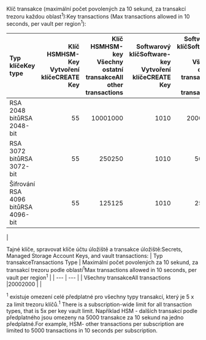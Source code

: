 <span data-ttu-id="f126b-101">Klíč transakce (maximální počet povolených za 10 sekund, za transakcí trezoru každou oblast<sup>1</sup>):</span><span class="sxs-lookup"><span data-stu-id="f126b-101">Key transactions (Max transactions allowed in 10 seconds, per vault per region<sup>1</sup>):</span></span>

|<span data-ttu-id="f126b-102">Typ klíče</span><span class="sxs-lookup"><span data-stu-id="f126b-102">Key type</span></span>|<span data-ttu-id="f126b-103">Klíč HSM</span><span class="sxs-lookup"><span data-stu-id="f126b-103">HSM-Key</span></span><br><span data-ttu-id="f126b-104">Vytvoření klíče</span><span class="sxs-lookup"><span data-stu-id="f126b-104">CREATE Key</span></span>|<span data-ttu-id="f126b-105">Klíč HSM</span><span class="sxs-lookup"><span data-stu-id="f126b-105">HSM-key</span></span><br><span data-ttu-id="f126b-106">Všechny ostatní transakce</span><span class="sxs-lookup"><span data-stu-id="f126b-106">All other transactions</span></span>|<span data-ttu-id="f126b-107">Softwarový klíč</span><span class="sxs-lookup"><span data-stu-id="f126b-107">Software-key</span></span><br><span data-ttu-id="f126b-108">Vytvoření klíče</span><span class="sxs-lookup"><span data-stu-id="f126b-108">CREATE Key</span></span>|<span data-ttu-id="f126b-109">Softwarový klíč</span><span class="sxs-lookup"><span data-stu-id="f126b-109">Software-key</span></span><br><span data-ttu-id="f126b-110">Všechny ostatní transakce</span><span class="sxs-lookup"><span data-stu-id="f126b-110">All other transactions</span></span>|
|:---|---:|---:|---:|---:|
|<span data-ttu-id="f126b-111">RSA 2048 bitů</span><span class="sxs-lookup"><span data-stu-id="f126b-111">RSA 2048-bit</span></span>|<span data-ttu-id="f126b-112">5</span><span class="sxs-lookup"><span data-stu-id="f126b-112">5</span></span>|<span data-ttu-id="f126b-113">1000</span><span class="sxs-lookup"><span data-stu-id="f126b-113">1000</span></span>|<span data-ttu-id="f126b-114">10</span><span class="sxs-lookup"><span data-stu-id="f126b-114">10</span></span>|<span data-ttu-id="f126b-115">2000</span><span class="sxs-lookup"><span data-stu-id="f126b-115">2000</span></span>|
|<span data-ttu-id="f126b-116">RSA 3072 bitů</span><span class="sxs-lookup"><span data-stu-id="f126b-116">RSA 3072-bit</span></span>|<span data-ttu-id="f126b-117">5</span><span class="sxs-lookup"><span data-stu-id="f126b-117">5</span></span>|<span data-ttu-id="f126b-118">250</span><span class="sxs-lookup"><span data-stu-id="f126b-118">250</span></span>|<span data-ttu-id="f126b-119">10</span><span class="sxs-lookup"><span data-stu-id="f126b-119">10</span></span>|<span data-ttu-id="f126b-120">500</span><span class="sxs-lookup"><span data-stu-id="f126b-120">500</span></span>|
|<span data-ttu-id="f126b-121">Šifrování RSA 4096 bitů</span><span class="sxs-lookup"><span data-stu-id="f126b-121">RSA 4096-bit</span></span>|<span data-ttu-id="f126b-122">5</span><span class="sxs-lookup"><span data-stu-id="f126b-122">5</span></span>|<span data-ttu-id="f126b-123">125</span><span class="sxs-lookup"><span data-stu-id="f126b-123">125</span></span>|<span data-ttu-id="f126b-124">10</span><span class="sxs-lookup"><span data-stu-id="f126b-124">10</span></span>|<span data-ttu-id="f126b-125">250</span><span class="sxs-lookup"><span data-stu-id="f126b-125">250</span></span>|
|

<span data-ttu-id="f126b-126">Tajné klíče, spravovat klíče účtu úložiště a transakce úložiště:</span><span class="sxs-lookup"><span data-stu-id="f126b-126">Secrets, Managed Storage Account Keys, and vault transactions:</span></span>
| <span data-ttu-id="f126b-127">Typ transakce</span><span class="sxs-lookup"><span data-stu-id="f126b-127">Transactions Type</span></span> | <span data-ttu-id="f126b-128">Maximální počet povolených za 10 sekund, za transakcí trezoru podle oblastí<sup>1</sup></span><span class="sxs-lookup"><span data-stu-id="f126b-128">Max transactions allowed in 10 seconds, per vault per region<sup>1</sup></span></span> |
| --- | --- |
| <span data-ttu-id="f126b-129">Všechny transakce</span><span class="sxs-lookup"><span data-stu-id="f126b-129">All transactions</span></span> |<span data-ttu-id="f126b-130">2000</span><span class="sxs-lookup"><span data-stu-id="f126b-130">2000</span></span> |
|

<span data-ttu-id="f126b-131"><sup>1</sup> existuje omezení celé předplatné pro všechny typy transakcí, který je 5 x za limit trezoru klíčů.</span><span class="sxs-lookup"><span data-stu-id="f126b-131"><sup>1</sup> There is a subscription-wide limit for all transaction types, that is 5x per key vault limit.</span></span> <span data-ttu-id="f126b-132">Například HSM - dalších transakcí podle předplatného jsou omezeny na 5000 transakce za 10 sekund na jedno předplatné.</span><span class="sxs-lookup"><span data-stu-id="f126b-132">For example, HSM- other transactions per subscription are limited to 5000 transactions in 10 seconds per subscription.</span></span>
